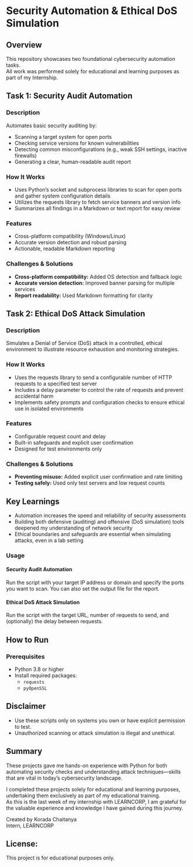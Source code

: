 # Security Automation & Ethical DoS Simulation

## Overview

This repository showcases two foundational cybersecurity automation tasks.  
All work was performed solely for educational and learning purposes as part of my Internship.

## Task 1: Security Audit Automation

### Description

Automates basic security auditing by:

- Scanning a target system for open ports
- Checking service versions for known vulnerabilities
- Detecting common misconfigurations (e.g., weak SSH settings, inactive firewalls)
- Generating a clear, human-readable audit report

### How It Works

- Uses Python’s socket and subprocess libraries to scan for open ports and gather system configuration details
- Utilizes the requests library to fetch service banners and version info
- Summarizes all findings in a Markdown or text report for easy review

### Features

- Cross-platform compatibility (Windows/Linux)
- Accurate version detection and robust parsing
- Actionable, readable Markdown reporting

### Challenges & Solutions

- **Cross-platform compatibility:** Added OS detection and fallback logic
- **Accurate version detection:** Improved banner parsing for multiple services
- **Report readability:** Used Markdown formatting for clarity

## Task 2: Ethical DoS Attack Simulation

### Description

Simulates a Denial of Service (DoS) attack in a controlled, ethical environment to illustrate resource exhaustion and monitoring strategies.

### How It Works

- Uses the requests library to send a configurable number of HTTP requests to a specified test server
- Includes a delay parameter to control the rate of requests and prevent accidental harm
- Implements safety prompts and configuration checks to ensure ethical use in isolated environments

### Features

- Configurable request count and delay
- Built-in safeguards and explicit user confirmation
- Designed for test environments only

### Challenges & Solutions

- **Preventing misuse:** Added explicit user confirmation and rate limiting
- **Testing safely:** Used only test servers and low request counts

## Key Learnings

- Automation increases the speed and reliability of security assessments
- Building both defensive (auditing) and offensive (DoS simulation) tools deepened my understanding of network security
- Ethical boundaries and safeguards are essential when simulating attacks, even in a lab setting

### Usage

#### Security Audit Automation

Run the script with your target IP address or domain and specify the ports you want to scan. You can also set the output file for the report.

#### Ethical DoS Attack Simulation

Run the script with the target URL, number of requests to send, and (optionally) the delay between requests.

## How to Run

### Prerequisites

- Python 3.8 or higher
- Install required packages:
  - `requests`
  - `pyOpenSSL`



## Disclaimer

- Use these scripts only on systems you own or have explicit permission to test.
- Unauthorized scanning or attack simulation is illegal and unethical.

## Summary

These projects gave me hands-on experience with Python for both automating security checks and understanding attack techniques—skills that are vital in today’s cybersecurity landscape.

I completed these projects solely for educational and learning purposes, undertaking them exclusively as part of my educational training.  
As this is the last week of my internship with LEARNCORP, I am grateful for the valuable experience and knowledge I have gained during this journey.

Created by Korada Chaitanya  
Intern, LEARNCORP

## License:
This project is for educational purposes only.
